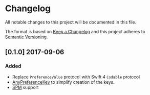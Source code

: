 # Changelog
All notable changes to this project will be documented in this file.

The format is based on [Keep a Changelog](http://keepachangelog.com/en/1.0.0/)
and this project adheres to [Semantic Versioning](http://semver.org/spec/v2.0.0.html).

## [0.1.0] 2017-09-06
### Added
- Replace `PreferenceValue` protocol with Swift 4 `Codable` protocol
- [AnyPreferenceKey](Sources/AnyPreferenceKey.swift) to simplify creation of the keys.
- [SPM](https://swift.org/package-manager/) support
